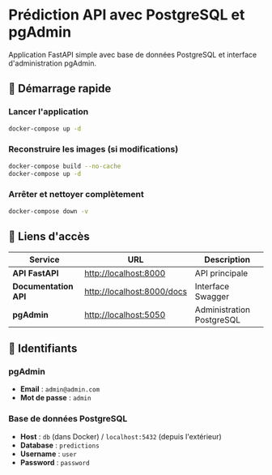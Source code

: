 # Prédiction API avec PostgreSQL et pgAdmin

Application FastAPI simple avec base de données PostgreSQL et interface d'administration pgAdmin.

## 🚀 Démarrage rapide

### Lancer l'application
```bash
docker-compose up -d
```

### Reconstruire les images (si modifications)
```bash
docker-compose build --no-cache
docker-compose up -d
```

### Arrêter et nettoyer complètement
```bash
docker-compose down -v
```

## 🔗 Liens d'accès

| Service | URL | Description |
|---------|-----|-------------|
| **API FastAPI** | [http://localhost:8000](http://localhost:8000) | API principale |
| **Documentation API** | [http://localhost:8000/docs](http://localhost:8000/docs) | Interface Swagger |
| **pgAdmin** | [http://localhost:5050](http://localhost:5050) | Administration PostgreSQL |

## 🔐 Identifiants

### pgAdmin
- **Email** : `admin@admin.com`
- **Mot de passe** : `admin`

### Base de données PostgreSQL
- **Host** : `db` (dans Docker) / `localhost:5432` (depuis l'extérieur)
- **Database** : `predictions`
- **Username** : `user`
- **Password** : `password`